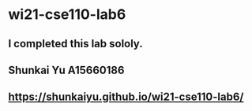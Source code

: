 # wi21-cse110-lab6

## I completed this lab sololy.
## Shunkai Yu A15660186
## https://shunkaiyu.github.io/wi21-cse110-lab6/
